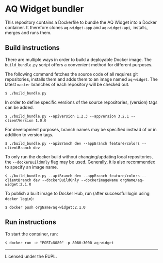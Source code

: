 # AQ Widget bundler

This repository contains a Dockerfile to bundle the AQ Widget into a Docker container.
It therefore clones `aq-widget-app` and `aq-widget-api`, installs, merges and runs them.

## Build instructions

There are multiple ways in order to build a deployable Docker image. The `build_bundle.py` script
offers a convenient method for different purposes.

The following command fetches the source code of all requires git repositories, installs them and adds them to an image named `aq-widget`. The latest `master` branches of each repository will be checked out.

```shell
$ ./build_bundle.py
```

In order to define specific versions of the source repositories, (version) tags can be added.

```shell
$ ./build_bundle.py --apiVersion 1.2.3 --appVersion 3.2.1 --clientVersion 1.0.0
```

For development purposes, branch names may be specified instead of or in addition to version tags.

```shell
$ ./build_bundle.py --apiBranch dev --appBranch feature/colors --clientBranch dev
```

To only run the docker build without changing/updating local repositories, the `--dockerBuildOnly` flag may be used. Generally, it is also recommended to specify an image name.

```shell
$ ./build_bundle.py --apiBranch dev --appBranch feature/colors --clientBranch dev --dockerBuildOnly --dockerImageName orgName/aq-widget:2.1.0
```

To publish a built image to Docker Hub, run (after successful login using `docker login`):

```shell
$ docker push orgName/aq-widget:2.1.0
```


## Run instructions

To start the container, run:

```shell
$ docker run -e "PORT=8080" -p 8080:3000 aq-widget
```

---

Licensed under the EUPL.

